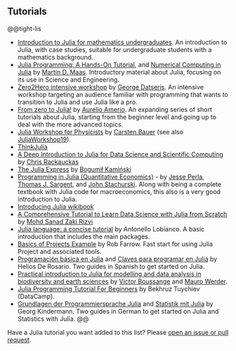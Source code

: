 ## Tutorials
@@tight-lis
* [Introduction to Julia for mathematics undergraduates](https://sje30.github.io/catam-julia/).  An introduction to Julia, with case studies, suitable for undergraduate students with a mathematics background.
* [Julia Programming: A Hands-On Tutorial](https://www.matecdev.com/posts/julia-tutorial-science-engineering.html), and [Numerical Computing in Julia](https://www.matecdev.com/posts/julia-numerical-computing.html) by [Martín D. Maas](https://github.com/mdmaas). Introductory material about Julia, focusing on its use in Science and Engineering.
* [Zero2Hero intensive workshop](https://www.youtube.com/watch?v=Fi7Pf2NveH0) by [George Datseris](https://github.com/Datseris). An intensive workshop targeting an audience familiar with programming that wants to transition to Julia and use Julia like a pro.
* [From zero to Julia!](https://techytok.com/from-zero-to-julia/) by [Aurelio Amerio](https://github.com/aurelio-amerio). An expanding series of short tutorials about Julia, starting from the beginner level and going up to deal with the more advanced topics.
*   [Julia Workshop for Physicists](https://github.com/crstnbr/JuliaOulu20) by [Carsten Bauer](https://github.com/crstnbr) (see also [JuliaWorkshop19](https://github.com/crstnbr/JuliaWorkshop19)).
* [ThinkJulia](https://benlauwens.github.io/ThinkJulia.jl/latest/book.html)
* [A Deep Introduction to Julia for Data Science and Scientific Computing](https://ucidatascienceinitiative.github.io/IntroToJulia/) by [Chris Rackauckas](https://chrisrackauckas.com/)
* [The Julia Express](https://github.com/bkamins/The-Julia-Express) by [Bogumił Kamiński](https://bogumilkaminski.pl)
* [Programming in Julia (Quantitative Economics)](https://julia.quantecon.org/) - by [Jesse Perla](http://jesseperla.com), [Thomas J. Sargent](http://www.tomsargent.com), and [John Stachurski](https://johnstachurski.net). Along with being a complete textbook with Julia code for macroeconomics, this also is a very good introduction to Julia.
* [Introducing Julia wikibook](https://en.wikibooks.org/wiki/Introducing_Julia)
* [A Comprehensive Tutorial to Learn Data Science with Julia from Scratch](https://www.analyticsvidhya.com/blog/2017/10/comprehensive-tutorial-learn-data-science-julia-from-scratch/) by [Mohd Sanad Zaki Rizvi](https://www.analyticsvidhya.com/blog/author/mohdsanadzakirizvigmail-com/)
* [Julia language: a concise tutorial](https://syl1.gitbook.io/julia-language-a-concise-tutorial/) by Antonello Lobianco. A basic introduction that includes the main packages.
* [Basics of Projects Example](https://github.com/robbyriverside/ModulePlay) by Rob Farrow. Fast start for using Julia Project and associated tools.
* [Programación básica en Julia](https://hedero.webs.upv.es/julia-basico/) and [Claves para programar en Julia](https://hedero.webs.upv.es/julia-claves/) by Helios De Rosario. Two guides in Spanish to get started on Julia.
* [Practical introduction to Julia for modelling and data analysis in biodiversity and earth sciences](https://github.com/vboussange/WSLJuliaWorkshop2023) by [Victor Boussange](https://vboussange.github.io) and [Mauro Werder](https://maurow.bitbucket.io).
* [Julia Programming Tutorial For Beginners](https://www.datacamp.com/tutorial/julia-programming-tutorial-for-beginners) by Bekhruz Tuychiev (DataCamp).
* [Grundlagen der Programmiersprache Julia](http://dx.doi.org/10.13140/RG.2.2.26626.86721) and [Statistik mit Julia](http://dx.doi.org/10.13140/RG.2.2.19915.98086) by Georg Kindermann. Two guides in German to get started on Julia and Statistics with Julia.
@@


Have a Julia tutorial you want added to this list? Please [open an issue or pull request](https://github.com/JuliaLang/www.julialang.org/issues).
